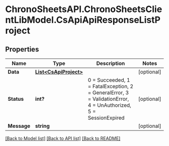 # ChronoSheetsAPI.ChronoSheetsClientLibModel.CsApiApiResponseListProject
## Properties

Name | Type | Description | Notes
------------ | ------------- | ------------- | -------------
**Data** | [**List&lt;CsApiProject&gt;**](CsApiProject.md) |  | [optional] 
**Status** | **int?** | 0 &#x3D; Succeeded, 1 &#x3D; FatalException, 2 &#x3D; GeneralError, 3 &#x3D; ValidationError, 4 &#x3D; UnAuthorized, 5 &#x3D; SessionExpired | [optional] 
**Message** | **string** |  | [optional] 

[[Back to Model list]](../README.md#documentation-for-models) [[Back to API list]](../README.md#documentation-for-api-endpoints) [[Back to README]](../README.md)

